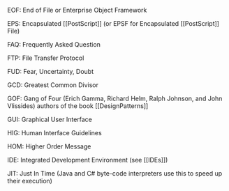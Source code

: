 

EOF: End of File or Enterprise Object Framework

EPS:  Encapsulated [[PostScript]] (or EPSF for Encapsulated [[PostScript]] File)

FAQ:  Frequently Asked Question

FTP:  File Transfer Protocol

FUD:  Fear, Uncertainty, Doubt

GCD:  Greatest Common Divisor

GOF:  Gang of Four (Erich Gamma, Richard Helm, Ralph Johnson, and John Vlissides) authors of the book [[DesignPatterns]]

GUI:  Graphical User Interface

HIG:  Human Interface Guidelines

HOM:  Higher Order Message

IDE:  Integrated Development Environment (see [[IDEs]])

JIT:  Just In Time (Java and C# byte-code interpreters use this to speed up their execution)